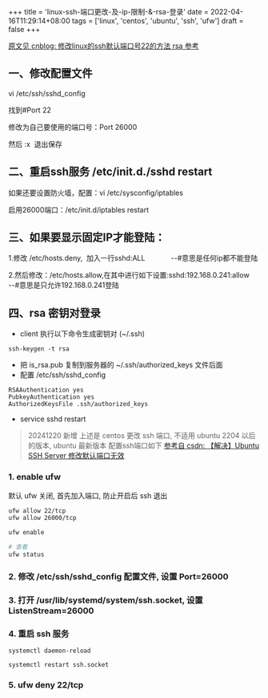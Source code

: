 +++
title = 'linux-ssh-端口更改-及-ip-限制-&-rsa-登录'
date = 2022-04-16T11:29:14+08:00
tags = ['linux', 'centos', 'ubuntu', 'ssh', 'ufw']
draft = false
+++

[原文见 cnblog: 修改linux的ssh默认端口号22的方法 ](https://www.cnblogs.com/sunshine-long/p/8820404.html)
[rsa 参考](https://www.linux.com/training-tutorials/ssh-server-without-password-using-rsa-key/)

## 一、修改配置文件

vi /etc/ssh/sshd_config

找到#Port 22

修改为自己要使用的端口号：Port 26000

然后 :x  退出保存

## 二、重启ssh服务 /etc/init.d./sshd restart

如果还要设置防火墙，配置：vi /etc/sysconfig/iptables

启用26000端口：/etc/init.d/iptables restart

## 三、如果要显示固定IP才能登陆：

1.修改 /etc/hosts.deny,  加入一行sshd:ALL      　　--#意思是任何ip都不能登陆

2.然后修改：/etc/hosts.allow,在其中进行如下设置:sshd:192.168.0.241:allow     --#意思是只允许192.168.0.241登陆

## 四、rsa 密钥对登录
- client 执行以下命令生成密钥对 (~/.ssh)
```
ssh-keygen -t rsa
```
- 把 is_rsa.pub 复制到服务器的 ~/.ssh/authorized_keys 文件后面
- 配置 /etc/ssh/sshd_config
```
RSAAuthentication yes
PubkeyAuthentication yes
AuthorizedKeysFile .ssh/authorized_keys
```
- service sshd restart



> 20241220 新增
> 上述是 centos 更改 ssh 端口, 不适用 ubuntu 2204 以后的版本, ubuntu 最新版本 配置ssh端口如下
[参考自 csdn: 【解决】Ubuntu SSH Server 修改默认端口无效](https://blog.csdn.net/Ervoconite/article/details/132987943)

### 1. enable ufw
默认 ufw 关闭, 首先加入端口, 防止开启后 ssh 退出
```bash
ufw allow 22/tcp
ufw allow 26000/tcp

ufw enable

# 查看
ufw status
```

### 2. 修改 /etc/ssh/sshd_config 配置文件, 设置 Port=26000
### 3. 打开 /usr/lib/systemd/system/ssh.socket, 设置 ListenStream=26000
### 4. 重启 ssh 服务
```
systemctl daemon-reload

systemctl restart ssh.socket
```

### 5. ufw deny 22/tcp


